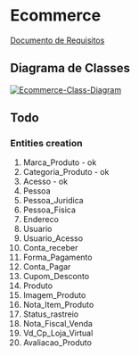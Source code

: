 # Ecommerce

[Documento de Requisitos](https://docs.google.com/document/d/1nPyJhTK_54byAs25IAsNtkPi_bksVbphnpV0UXT0MKg/edit?usp=sharing)

## Diagrama de Classes
<a href="https://ibb.co/PzjBWKf"><img src="https://i.ibb.co/yBPLktb/Ecommerce-Class-Diagram.png" alt="Ecommerce-Class-Diagram" border="0"></a>


## Todo

### Entities creation
<ol>
    <li>Marca_Produto - ok</li>
    <li>Categoria_Produto - ok</li>
    <li>Acesso - ok</li>
    <li>Pessoa</li>
    <li>Pessoa_Juridica</li>
    <li>Pessoa_Fisica</li>
    <li>Endereco</li>
    <li>Usuario</li>
    <li>Usuario_Acesso</li>
    <li>Conta_receber</li>
    <li>Forma_Pagamento</li>
    <li>Conta_Pagar</li>
    <li>Cupom_Desconto</li>
    <li>Produto</li>
    <li>Imagem_Produto</li>
    <li>Nota_Item_Produto</li>
    <li>Status_rastreio</li>
    <li>Nota_Fiscal_Venda</li>
    <li>Vd_Cp_Loja_Virtual</li>
    <li>Avaliacao_Produto</li>
</ol>